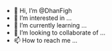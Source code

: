 - 👋 Hi, I’m @DhanFigh
- 👀 I’m interested in ...
- 🌱 I’m currently learning ...
- 💞️ I’m looking to collaborate of ...
- 📫 How to reach me ...

<!---
DhanFigh/DhanFigh is a ✨ special ✨ repository because its `README.md` (this file) appears on your GitHub profile.
You can click the Preview link to take a look at your changes.
--->

